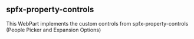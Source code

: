 ## spfx-property-controls

This WebPart implements the custom controls from spfx-property-controls (People Picker and Expansion Options)
